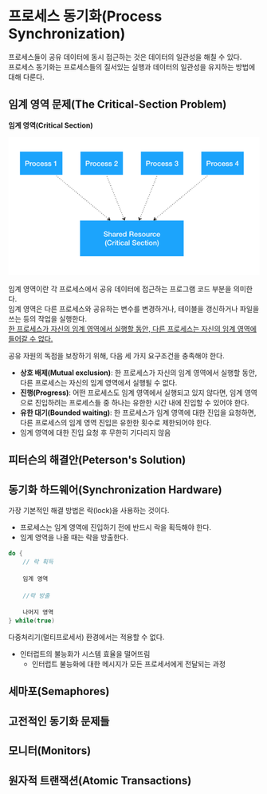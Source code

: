 # 프로세스 동기화(Process Synchronization)
프로세스들이 공유 데이터에 동시 접근하는 것은 데이터의 일관성을 해칠 수 있다.<br>
프로세스 동기화는 프로세스들의 질서있는 실행과 데이터의 일관성을 유지하는 방법에 대해 다룬다. 

## 임계 영역 문제(The Critical-Section Problem)

**임계 영역(Critical Section)**

![critical section](critical-section.png)

임계 영역이란 각 프로세스에서 공유 데이터에 접근하는 프로그램 코드 부분을 의미한다.<br>
임계 영역은 다른 프로세스와 공유하는 변수를 변경하거나, 테이블을 갱신하거나 파일을 쓰는 등의 작업을 실행한다.<br>
<u>한 프로세스가 자신의 임계 영역에서 실행할 동안, 다른 프로세스는 자신의 임계 영역에 들어갈 수 없다.</u> 

공유 자원의 독점을 보장하기 위해, 다음 세 가지 요구조건을 충족해야 한다. 
- **상호 배제(Mutual exclusion)**: 한 프로세스가 자신의 임계 영역에서 실행할 동안, 다른 프로세스는 자신의 임계 영역에서 실행될 수 없다. 
- **진행(Progress)**: 어떤 프로세스도 임계 영역에서 실행되고 있지 않다면, 임계 영역으로 진입하려는 프로세스들 중 하나는 유한한 시간 내에 진입할 수 있어야 한다. 
- **유한 대기(Bounded waiting)**: 한 프로세스가 임계 영역에 대한 진입을 요청하면, 다른 프로세스의 임계 영역 진입은 유한한 횟수로 제한되어야 한다. 
- 임계 영역에 대한 진입 요청 후 무한히 기다리지 않음

## 피터슨의 해결안(Peterson's Solution)

## 동기화 하드웨어(Synchronization Hardware)
가장 기본적인 해결 방법은 락(lock)을 사용하는 것이다.  
- 프로세스는 임계 영역에 진입하기 전에 반드시 락을 획득해야 한다. 
- 임계 영역을 나올 때는 락을 방출한다. 

```c++
do {
    // 락 획득 

    임계 영역 

    //락 방출

    나머지 영역
} while(true)
```

다중처리기(멀티프로세서) 환경에서는 적용할 수 없다. 
- 인터럽트의 불능화가 시스템 효율을 떨어뜨림
    - 인터럽트 불능화에 대한 메시지가 모든 프로세서에게 전달되는 과정

## 세마포(Semaphores)

## 고전적인 동기화 문제들

## 모니터(Monitors)

## 원자적 트랜잭션(Atomic Transactions)